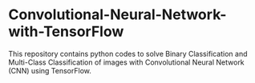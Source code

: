 # Convolutional-Neural-Network-with-TensorFlow
This repository contains python codes to solve Binary Classification and Multi-Class Classification of images with Convolutional Neural Network (CNN) using TensorFlow.

